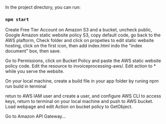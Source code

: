 
In the project directory, you can run:

### `npm start`


Create Free Tier Account on Amazon S3 and a bucket, uncheck public,
Google Amazon static website policy S3, copy default code, go back to the AWS plaftorm, 
Check folder and click on propeties to edit static website hosting, click on the first icon, then add index.html indo the "index document" box, then save.

Go to Permissions, click on Bucket Policy and paste the AWS static website policy code. Edit the resource to invoiceprocessing-aws/. Edit action to * while you serve the website.

On your local machine, create a build file in your app folder by runing npm run build in terminal

retun to AWS IAM user and create a user, and configure AWS CLI to access keys, return to terminal on your local machine and push to AWS bucket. Load webpage and edit Action on bucket policy to GetObject.

Go to Amazon API Gateway...